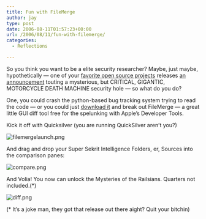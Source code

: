 ```yaml
---
title: Fun with FileMerge
author: jay
type: post
date: 2006-08-11T01:57:23+00:00
url: /2006/08/11/fun-with-filemerge/
categories:
  - Reflections

---
```

So you think you want to be a elite security researcher? Maybe, just maybe, hypothetically — one of your [favorite open source projects][1] releases [an announcement][2] touting a mysterious, but CRITICAL, GIGANTIC, MOTORCYCLE DEATH MACHINE security hole — so what do you do?

One, you could crash the python-based bug tracking system trying to read the code — or you could just [download it][3] and break out FileMerge — a great little GUI diff tool free for the spelunking with Apple’s Developer Tools.

Kick it off with Quicksilver (you are running QuickSilver aren’t you?)

![filemergelaunch.png][4]

And drag and drop your Super Sekrit Intelligence Folders, er, Sources into the comparison panes:

![compare.png][5]

And Volia! You now can unlock the Mysteries of the Railsians. Quarters not included.(*)

![diff.png][6]

(* It’s a joke man, they got that release out there aight? Quit your bitchin)

 [1]: http://www.rubyonrails.org/
 [2]: http://weblog.rubyonrails.org/2006/8/9/rails-1-1-5-mandatory-security-patch-and-other-tidbits
 [3]: http://rubyforge.org/frs/?group_id=307
 [4]: https://cdn.rambleon.org/migrate/2006/08/filemergelaunch.png
 [5]: https://cdn.rambleon.org/migrate/2006/08/compare.png
 [6]: https://cdn.rambleon.org/migrate/2006/08/diff.png
